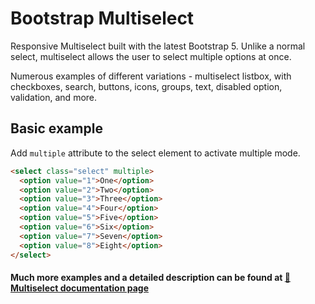 # Bootstrap Multiselect

Responsive Multiselect built with the latest Bootstrap 5. Unlike a normal select, multiselect allows the user to select multiple options at once.

Numerous examples of different variations - multiselect listbox, with checkboxes, search, buttons, icons, groups, text, disabled option, validation, and more.

## Basic example

Add `multiple` attribute to the select element to activate multiple mode.

```html
<select class="select" multiple>
  <option value="1">One</option>
  <option value="2">Two</option>
  <option value="3">Three</option>
  <option value="4">Four</option>
  <option value="5">Five</option>
  <option value="6">Six</option>
  <option value="7">Seven</option>
  <option value="8">Eight</option>
</select>
```

#### Much more examples and a detailed description can be found at [📄 Multiselect documentation page](https://mdbootstrap.com/docs/standard/extended/multiselect/)
